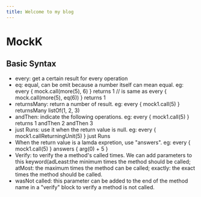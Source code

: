 ```yaml
---
title: Welcome to my blog
---
```

# MockK
## Basic Syntax
- every: get a certain result for every operation
- eq: equal, can be omit because a number itself can mean equal. eg: every { mock.call(more(5), 6) } returns 1
// is same as
every { mock.call(more(5), eq(6)) } returns 1
- returnsMany: return a number of result. eg: every { mock1.call(5) } returnsMany listOf(1, 2, 3)
- andThen: indicate the following operations. eg: every { mock1.call(5) } returns 1 andThen 2 andThen 3
- just Runs: use it when the return value is null. eg: every { mock1.callReturningUnit(5) } just Runs
- When the return value is a lamda expretion, use "answers". eg: every { mock1.call(5) } answers { arg<Int>(0) + 5 }
- Verify: to verify the a method's called times. We can add parameters to this keyword(adLeast:the minimum times the method should be called; atMost: the maximum times the method can be called; exactly: the exact times the method should be called.
- wasNot called: this parameter can be added to the end of the method name in a "verify" block to verify a method is not called.
